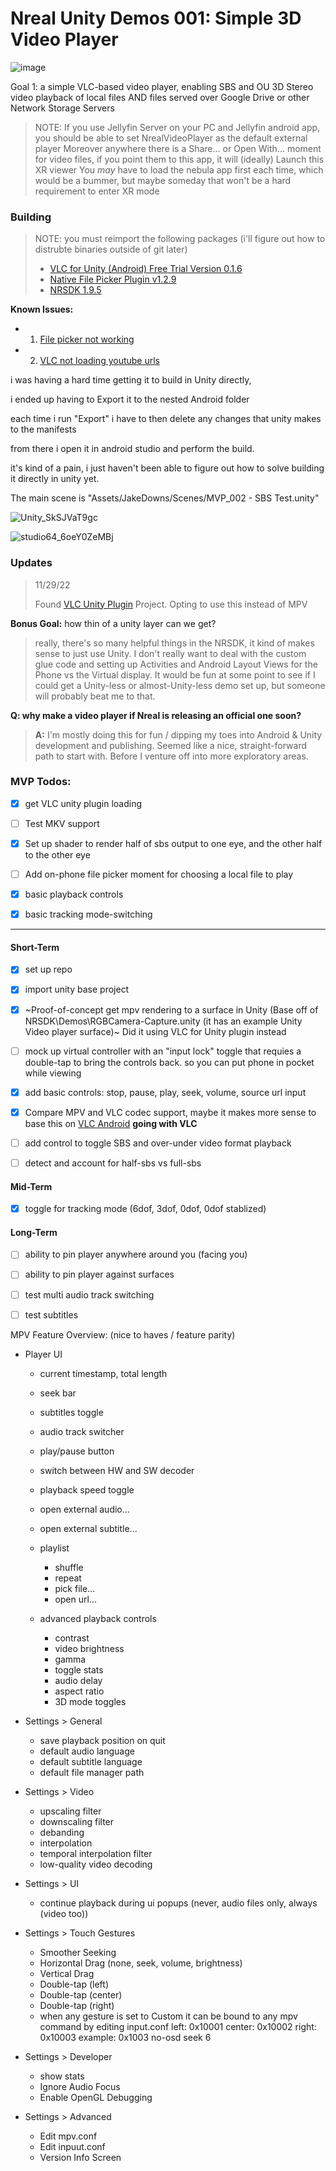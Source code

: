 # Nreal Unity Demos 001: Simple 3D Video Player

![image](https://user-images.githubusercontent.com/1683122/205008687-1d3cd009-47a9-411b-bfc7-e8c15baebe10.png)

Goal 1: a simple VLC-based video player, enabling SBS and OU 3D Stereo video playback of local files AND files served over Google Drive or other Network Storage Servers

> NOTE: If you use Jellyfin Server on your PC and Jellyfin android app, you should be able to set NrealVideoPlayer as the default external player 
Moreover anywhere there is a Share... or Open With... moment for video files, if you point them to this app, it will (ideally) Launch this XR viewer
You _may_ have to load the nebula app first each time, which would be a bummer, but maybe someday that won't be a hard requirement to enter XR mode

### Building

> NOTE: you must reimport the following packages (i'll figure out how to distrubte binaries outside of git later)
> - [VLC for Unity (Android) Free Trial Version 0.1.6](https://videolabs.io/solutions/unity/#:~:text=more%20platform%20support.-,Free%20trial%20version,-We%20offer%20a)
> - [Native File Picker Plugin v1.2.9](https://github.com/yasirkula/UnityNativeFilePicker)
> - [NRSDK 1.9.5](https://developer.nreal.ai/download)

**Known Issues:**
- 1. [File picker not working](https://github.com/yasirkula/UnityNativeFilePicker/issues/31)
- 2. [VLC not loading youtube urls](https://code.videolan.org/videolan/vlc-unity/-/issues/168)


i was having a hard time getting it to build in Unity directly,

i ended up having to Export it to the nested Android folder

each time i run "Export" i have to then delete any changes that unity makes to the manifests

from there i open it in android studio and perform the build.

it's kind of a pain, i just haven't been able to figure out how to solve building it directly in unity yet.

The main scene is "Assets/JakeDowns/Scenes/MVP_002 - SBS Test.unity"

![Unity_SkSJVaT9gc](https://user-images.githubusercontent.com/1683122/205026934-7a8e1fdf-78f1-46fa-919b-5b3be9c0c2de.png)

![studio64_6oeY0ZeMBj](https://user-images.githubusercontent.com/1683122/205026956-890d6b33-e16b-4553-8704-dde989dd9827.png)

### Updates

> 11/29/22
>
> Found [VLC Unity Plugin](https://code.videolan.org/videolan/vlc-unity) Project. Opting to use this instead of MPV

**Bonus Goal:** how thin of a unity layer can we get?

> really, there's so many helpful things in the NRSDK, it kind of makes sense to just use Unity. I don't really want to deal with the custom glue code and setting up Activities and Android Layout Views for the Phone vs the Virtual display. It would be fun at some point to see if I could get a Unity-less or almost-Unity-less demo set up, but someone will probably beat me to that.

**Q: why make a video player if Nreal is releasing an official one soon?** 

> **A:** I'm mostly doing this for fun / dipping my toes into Android & Unity development and publishing. Seemed like a nice, straight-forward path to start with. Before I venture off into more exploratory areas.

### MVP Todos:

- [x] get VLC unity plugin loading

- [ ] Test MKV support

- [x] Set up shader to render half of sbs output to one eye, and the other half to the other eye

- [ ] Add on-phone file picker moment for choosing a local file to play

- [x] basic playback controls

- [x] basic tracking mode-switching

---

#### Short-Term

- [x] set up repo

- [x] import unity base project

- [x] ~Proof-of-concept get mpv rendering to a surface in Unity
	(Base off of NRSDK\Demos\RGBCamera-Capture.unity (it has an example Unity Video player surface)~ Did it using VLC for Unity plugin instead

- [ ] mock up virtual controller with an "input lock" toggle that requies a double-tap to bring the controls back. so you can put phone in pocket while viewing

- [x] add basic controls: stop, pause, play, seek, volume, source url input

- [x] Compare MPV and VLC codec support, maybe it makes more sense to base this on [VLC Android](https://github.com/videolan/vlc-android) **going with VLC**

- [ ] add control to toggle SBS and over-under video format playback

- [ ] detect and account for half-sbs vs full-sbs

#### Mid-Term

- [x] toggle for tracking mode (6dof, 3dof, 0dof, 0dof stablized)

#### Long-Term

- [ ] ability to pin player anywhere around you (facing you)
- [ ] ability to pin player against surfaces
- [ ] test multi audio track switching
- [ ] test subtitles


MPV Feature Overview:
(nice to haves / feature parity)

- Player UI
	- current timestamp, total length
	- seek bar
	- subtitles toggle
	- audio track switcher
	- play/pause button
	- switch between HW and SW decoder
	- playback speed toggle 

	- open external audio...
	- open external subtitle...
	- playlist
		- shuffle
		- repeat
		- pick file...
		- open url...

	- advanced playback controls
		- contrast
		- video brightness
		- gamma
		- toggle stats
		- audio delay
		- aspect ratio
		- 3D mode toggles 

- Settings > General
	- save playback position on quit
	- default audio language
	- default subtitle language
	- default file manager path
	
- Settings > Video
	- upscaling filter
	- downscaling filter
	- debanding
	- interpolation
	- temporal interpolation filter
	- low-quality video decoding

- Settings > UI
	- continue playback during ui popups (never, audio files only, always (video too))

- Settings > Touch Gestures
	- Smoother Seeking
	- Horizontal Drag (none, seek, volume, brightness)
	- Vertical Drag
	- Double-tap (left)
	- Double-tap (center)
	- Double-tap (right)
	* when any gesture is set to Custom it can be bound to any mpv command by editing input.conf
		left:   0x10001
		center: 0x10002
		right:  0x10003
		example: 0x1003 no-osd seek 6

- Settings > Developer
	- show stats
	- Ignore Audio Focus 
	- Enable OpenGL Debugging

- Settings > Advanced
	- Edit mpv.conf
	- Edit inpuut.conf
	- Version Info Screen
